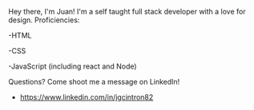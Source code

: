 Hey there, I'm Juan!
I'm a self taught full stack 
developer with a love for design.
Proficiencies:

-HTML

-CSS

-JavaScript (including react and Node)

Questions? Come shoot me a message on
LinkedIn!
- https://www.linkedin.com/in/jgcintron82
